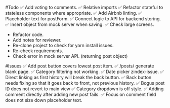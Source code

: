 #Todo
✅ Add voting to comments.
✅ Relative imports
✅ Refactor stateful to stateless components where appropriate.
✅ Add Airbnb linting.
✅ Placeholder text for postForm.
✅ Connect logic to API for backend storing.
✅ Insert object from mock server when saving.
✅ Check large screens.
- Refactor code.
- Add notes for reviewer.
- Re-clone project to check for yarn install issues.
- Re-check requirements.
- Check error in mock server API. (returning post object)

#Issues
✅ Add post button covers lowest post item.
✅ /posts/ generate blank page.
✅ Category filtering not working.
✅ Date picker zindex-issue.
✅ Direct linking as first history will break the back button.
✅ Back button needs fixing so that it goes back to front, not previous history.
✅ Bogus post ID does not revert to main view
✅ Category dropdown is off style.
✅ Adding comment directly after adding new post fails.
✅ Focus on comment field does not size down placeholder text.
